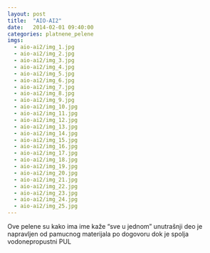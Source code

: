 ```yaml
---
layout: post
title:  "AIO-AI2"
date:   2014-02-01 09:40:00
categories: platnene_pelene
imgs:
  - aio-ai2/img_1.jpg
  - aio-ai2/img_2.jpg
  - aio-ai2/img_3.jpg
  - aio-ai2/img_4.jpg
  - aio-ai2/img_5.jpg
  - aio-ai2/img_6.jpg
  - aio-ai2/img_7.jpg
  - aio-ai2/img_8.jpg
  - aio-ai2/img_9.jpg
  - aio-ai2/img_10.jpg
  - aio-ai2/img_11.jpg
  - aio-ai2/img_12.jpg
  - aio-ai2/img_13.jpg
  - aio-ai2/img_14.jpg
  - aio-ai2/img_15.jpg
  - aio-ai2/img_16.jpg
  - aio-ai2/img_17.jpg
  - aio-ai2/img_18.jpg
  - aio-ai2/img_19.jpg
  - aio-ai2/img_20.jpg
  - aio-ai2/img_21.jpg
  - aio-ai2/img_22.jpg
  - aio-ai2/img_23.jpg
  - aio-ai2/img_24.jpg
  - aio-ai2/img_25.jpg
---
```


Ove pelene su kako ima ime kaže “sve u jednom” unutrašnji deo je napravljen od pamucnog materijala po dogovoru dok je spolja vodonepropustni PUL
